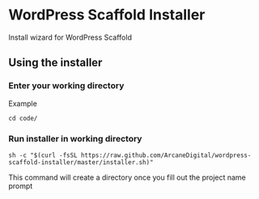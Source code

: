 # WordPress Scaffold Installer
Install wizard for WordPress Scaffold

## Using the installer

### Enter your working directory

Example
```
cd code/
```

### Run installer in working directory

```
sh -c "$(curl -fsSL https://raw.github.com/ArcaneDigital/wordpress-scaffold-installer/master/installer.sh)"
```

This command will create a directory once you fill out the project name prompt
